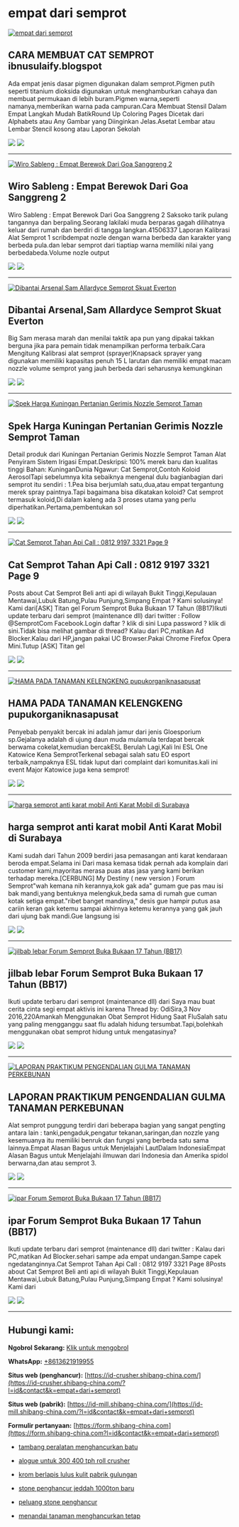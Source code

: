 # empat dari semprot

<a href="https://swt.shibang-china.com/?l=id&img&k=empat+dari+semprot" target="_blank">![empat dari semprot](http://static.shibang-china.com/all-800x300/903.jpg)</a>

## CARA MEMBUAT CAT SEMPROT ibnusulaify.blogspot
Ada empat jenis dasar pigmen digunakan dalam semprot.Pigmen putih seperti titanium dioksida digunakan untuk menghamburkan cahaya dan membuat permukaan di lebih buram.Pigmen warna,seperti namanya,memberikan warna pada campuran.Cara Membuat Stensil Dalam Empat Langkah Mudah BatikRound Up Coloring Pages Dicetak dari Alphabets atau Any Gambar yang Diinginkan Jelas.Asetat Lembar atau Lembar Stencil kosong atau Laporan Sekolah


<a href="https://whatsapp.shibangsoft.com/WhatsApp.php" target="_blank" title="WhatsApp">![](http://static.shibang-china.com/icon/whatsapp.png)</a> <a href="https://swt.shibang-china.com/?l=id&icon&k=empat+dari+semprot" target="_blank">![](http://static.shibang-china.com/icon/chat-id.png)</a>

---

<a href="https://swt.shibang-china.com/?l=id&img&k=empat+dari+semprot" target="_blank">![Wiro Sableng : Empat Berewok Dari Goa Sanggreng 2](http://static.shibang-china.com/all-800x300/1352.jpg)</a>

## Wiro Sableng : Empat Berewok Dari Goa Sanggreng 2
Wiro Sableng : Empat Berewok Dari Goa Sanggreng 2 Saksoko tarik pulang tangannya dan berpaling.Seorang lakilaki muda berparas gagah dilihatnya keluar dari rumah dan berdiri di tangga langkan.41506337 Laporan Kalibrasi Alat Semprot 1 scribdempat nozle dengan warna berbeda dan karakter yang berbeda pula.dan lebar semprot dari tiaptiap warna memiliki nilai yang berbedabeda.Volume nozle output


<a href="https://whatsapp.shibangsoft.com/WhatsApp.php" target="_blank" title="WhatsApp">![](http://static.shibang-china.com/icon/whatsapp.png)</a> <a href="https://swt.shibang-china.com/?l=id&icon&k=empat+dari+semprot" target="_blank">![](http://static.shibang-china.com/icon/chat-id.png)</a>

---

<a href="https://swt.shibang-china.com/?l=id&img&k=empat+dari+semprot" target="_blank">![Dibantai Arsenal,Sam Allardyce Semprot Skuat Everton](http://static.shibang-china.com/all-800x300/757.jpg)</a>

## Dibantai Arsenal,Sam Allardyce Semprot Skuat Everton
Big Sam merasa marah dan menilai taktik apa pun yang dipakai takkan berguna jika para pemain tidak menampilkan performa terbaik.Cara Mengitung Kalibrasi alat semprot (sprayer)Knapsack sprayer yang digunakan memiliki kapasitas penuh 15 L larutan dan memiliki empat macam nozzle volume semprot yang jauh berbeda dari seharusnya kemungkinan


<a href="https://whatsapp.shibangsoft.com/WhatsApp.php" target="_blank" title="WhatsApp">![](http://static.shibang-china.com/icon/whatsapp.png)</a> <a href="https://swt.shibang-china.com/?l=id&icon&k=empat+dari+semprot" target="_blank">![](http://static.shibang-china.com/icon/chat-id.png)</a>

---

<a href="https://swt.shibang-china.com/?l=id&img&k=empat+dari+semprot" target="_blank">![Spek Harga Kuningan Pertanian Gerimis Nozzle Semprot Taman](http://static.shibang-china.com/all-800x300/201.jpg)</a>

## Spek Harga Kuningan Pertanian Gerimis Nozzle Semprot Taman
Detail produk dari Kuningan Pertanian Gerimis Nozzle Semprot Taman Alat Penyiram Sistem Irigasi Empat.Deskripsi: 100% merek baru dan kualitas tinggi Bahan: KuninganDunia Ngawur: Cat Semprot,Contoh Koloid AerosolTapi sebelumnya kita sebaiknya mengenal dulu bagianbagian dari semprot itu sendiri : 1.Pea bisa berjumlah satu,dua,atau empat tergantung merek spray paintnya.Tapi bagaimana bisa dikatakan koloid? Cat semprot termasuk koloid,Di dalam kaleng ada 3 proses utama yang perlu diperhatikan.Pertama,pembentukan sol


<a href="https://whatsapp.shibangsoft.com/WhatsApp.php" target="_blank" title="WhatsApp">![](http://static.shibang-china.com/icon/whatsapp.png)</a> <a href="https://swt.shibang-china.com/?l=id&icon&k=empat+dari+semprot" target="_blank">![](http://static.shibang-china.com/icon/chat-id.png)</a>

---

<a href="https://swt.shibang-china.com/?l=id&img&k=empat+dari+semprot" target="_blank">![Cat Semprot Tahan Api Call : 0812 9197 3321 Page 9](http://static.shibang-china.com/all-800x300/514.jpg)</a>

## Cat Semprot Tahan Api Call : 0812 9197 3321 Page 9
Posts about Cat Semprot Beli anti api di wilayah Bukit Tinggi,Kepulauan Mentawai,Lubuk Batung,Pulau Punjung,Simpang Empat ? Kami solusinya! Kami dari[ASK] Titan gel Forum Semprot Buka Bukaan 17 Tahun (BB17)Ikuti update terbaru dari semprot (maintenance dll) dari twitter : Follow @SemprotCom Facebook.Login daftar ? klik di sini Lupa password ? klik di sini.Tidak bisa melihat gambar di thread? Kalau dari PC,matikan Ad Blocker.Kalau dari HP,jangan pakai UC Browser.Pakai Chrome Firefox Opera Mini.Tutup [ASK] Titan gel


<a href="https://whatsapp.shibangsoft.com/WhatsApp.php" target="_blank" title="WhatsApp">![](http://static.shibang-china.com/icon/whatsapp.png)</a> <a href="https://swt.shibang-china.com/?l=id&icon&k=empat+dari+semprot" target="_blank">![](http://static.shibang-china.com/icon/chat-id.png)</a>

---

<a href="https://swt.shibang-china.com/?l=id&img&k=empat+dari+semprot" target="_blank">![HAMA PADA TANAMAN KELENGKENG pupukorganiknasapusat](http://static.shibang-china.com/all-800x300/5.jpg)</a>

## HAMA PADA TANAMAN KELENGKENG pupukorganiknasapusat
Penyebab penyakit bercak ini adalah jamur dari jenis Gloesporium sp.Gejalanya adalah di ujung daun muda mulamula terdapat bercak berwama cokelat,kemudian bercakESL Berulah Lagi,Kali Ini ESL One Katowice Kena SemprotTerkenal sebagai salah satu EO esport terbaik,nampaknya ESL tidak luput dari complaint dari komunitas.kali ini event Major Katowice juga kena semprot!


<a href="https://whatsapp.shibangsoft.com/WhatsApp.php" target="_blank" title="WhatsApp">![](http://static.shibang-china.com/icon/whatsapp.png)</a> <a href="https://swt.shibang-china.com/?l=id&icon&k=empat+dari+semprot" target="_blank">![](http://static.shibang-china.com/icon/chat-id.png)</a>

---

<a href="https://swt.shibang-china.com/?l=id&img&k=empat+dari+semprot" target="_blank">![harga semprot anti karat mobil Anti Karat Mobil di Surabaya](http://static.shibang-china.com/all-800x300/906.jpg)</a>

## harga semprot anti karat mobil Anti Karat Mobil di Surabaya
Kami sudah dari Tahun 2009 berdiri jasa pemasangan anti karat kendaraan beroda empat.Selama ini Dari masa kemasa tidak pernah ada komplain dari customer kami,mayoritas merasa puas atas jasa yang kami berikan terhadap mereka.[CERBUNG] My Destiny ( new version ) Forum Semprot"wah kemana nih kerannya,kok gak ada" gumam gue pas mau isi bak mandi,yang bentuknya melengkuk,beda sama di rumah gue cuman kotak setiga empat."ribet banget mandinya," desis gue hampir putus asa cariin keran gak ketemu sampai akhirnya ketemu kerannya yang gak jauh dari ujung bak mandi.Gue langsung isi


<a href="https://whatsapp.shibangsoft.com/WhatsApp.php" target="_blank" title="WhatsApp">![](http://static.shibang-china.com/icon/whatsapp.png)</a> <a href="https://swt.shibang-china.com/?l=id&icon&k=empat+dari+semprot" target="_blank">![](http://static.shibang-china.com/icon/chat-id.png)</a>

---

<a href="https://swt.shibang-china.com/?l=id&img&k=empat+dari+semprot" target="_blank">![jilbab lebar Forum Semprot Buka Bukaan 17 Tahun (BB17)](http://static.shibang-china.com/all-800x300/375.jpg)</a>

## jilbab lebar Forum Semprot Buka Bukaan 17 Tahun (BB17)
Ikuti update terbaru dari semprot (maintenance dll) dari Saya mau buat cerita cinta segi empat aktivis ini karena Thread by: OdiSira,3 Nov 2016,220Amankah Menggunakan Obat Semprot Hidung Saat FluSalah satu yang paling mengganggu saat flu adalah hidung tersumbat.Tapi,bolehkah menggunakan obat semprot hidung untuk mengatasinya?


<a href="https://whatsapp.shibangsoft.com/WhatsApp.php" target="_blank" title="WhatsApp">![](http://static.shibang-china.com/icon/whatsapp.png)</a> <a href="https://swt.shibang-china.com/?l=id&icon&k=empat+dari+semprot" target="_blank">![](http://static.shibang-china.com/icon/chat-id.png)</a>

---

<a href="https://swt.shibang-china.com/?l=id&img&k=empat+dari+semprot" target="_blank">![LAPORAN PRAKTIKUM PENGENDALIAN GULMA TANAMAN PERKEBUNAN](http://static.shibang-china.com/all-800x300/675.jpg)</a>

## LAPORAN PRAKTIKUM PENGENDALIAN GULMA TANAMAN PERKEBUNAN
Alat semprot punggung terdiri dari beberapa bagian yang sangat pengting antara lain : tanki,pengaduk,pengatur tekanan,saringan,dan nozzle yang kesemuanya itu memiliki benruk dan fungsi yang berbeda satu sama lainnya.Empat Alasan Bagus untuk Menjelajahi LautDalam IndonesiaEmpat Alasan Bagus untuk Menjelajahi ilmuwan dari Indonesia dan Amerika spidol berwarna,dan atau semprot 3.


<a href="https://whatsapp.shibangsoft.com/WhatsApp.php" target="_blank" title="WhatsApp">![](http://static.shibang-china.com/icon/whatsapp.png)</a> <a href="https://swt.shibang-china.com/?l=id&icon&k=empat+dari+semprot" target="_blank">![](http://static.shibang-china.com/icon/chat-id.png)</a>

---

<a href="https://swt.shibang-china.com/?l=id&img&k=empat+dari+semprot" target="_blank">![ipar Forum Semprot Buka Bukaan 17 Tahun (BB17)](http://static.shibang-china.com/all-800x300/983.jpg)</a>

## ipar Forum Semprot Buka Bukaan 17 Tahun (BB17)
Ikuti update terbaru dari semprot (maintenance dll) dari twitter : Kalau dari PC,matikan Ad Blocker.sehari sampe ada empat undangan.Sampe capek ngedatanginnya.Cat Semprot Tahan Api Call : 0812 9197 3321 Page 8Posts about Cat Semprot Beli anti api di wilayah Bukit Tinggi,Kepulauan Mentawai,Lubuk Batung,Pulau Punjung,Simpang Empat ? Kami solusinya! Kami dari


<a href="https://whatsapp.shibangsoft.com/WhatsApp.php" target="_blank" title="WhatsApp">![](http://static.shibang-china.com/icon/whatsapp.png)</a> <a href="https://swt.shibang-china.com/?l=id&icon&k=empat+dari+semprot" target="_blank">![](http://static.shibang-china.com/icon/chat-id.png)</a>

---
## Hubungi kami:

**Ngobrol Sekarang:** [Klik untuk mengobrol](https://swt.shibang-china.com?l=id&contact&k=empat+dari+semprot)

**WhatsApp:**  [+8613621919955](https://whatsapp.shibangsoft.com/WhatsApp.php)

**Situs web (penghancur):** [https://id-crusher.shibang-china.com/](https://id-crusher.shibang-china.com/?l=id&contact&k=empat+dari+semprot)

**Situs web (pabrik):** [https://id-mill.shibang-china.com/](https://id-mill.shibang-china.com/?l=id&contact&k=empat+dari+semprot)

**Formulir pertanyaan:** [https://form.shibang-china.com](https://form.shibang-china.com?l=id&contact&k=empat+dari+semprot)

* [tambang peralatan menghancurkan batu](../41/tambang%20peralatan%20menghancurkan%20batu.md)

* [alogue untuk 300 400 tph roll crusher](../49/alogue%20untuk%20300%20400%20tph%20roll%20crusher.md)

* [krom berlapis lulus kulit pabrik gulungan](../47/krom%20berlapis%20lulus%20kulit%20pabrik%20gulungan.md)

* [stone penghancur jeddah 1000ton baru](../45/stone%20penghancur%20jeddah%201000ton%20baru.md)

* [peluang stone penghancur](../41/peluang%20stone%20penghancur.md)

* [menandai tanaman menghancurkan tetap](../42/menandai%20tanaman%20menghancurkan%20tetap.md)